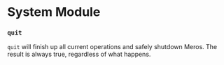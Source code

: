 # System Module

### `quit`

`quit` will finish up all current operations and safely shutdown Meros. The result is always true, regardless of what happens.
